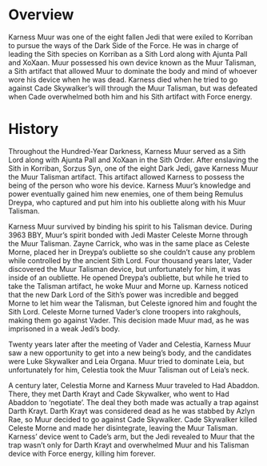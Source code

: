# Overview

Karness Muur was one of the eight fallen Jedi that were exiled to Korriban to pursue the ways of the Dark Side of the Force.
He was in charge of leading the Sith species on Korriban as a Sith Lord along with Ajunta Pall and XoXaan.
Muur possessed his own device known as the Muur Talisman, a Sith artifact that allowed Muur to dominate the body and mind of whoever wore his device when he was dead.
Karness died when he tried to go against Cade Skywalker’s will through the Muur Talisman, but was defeated when Cade overwhelmed both him and his Sith artifact with Force energy.

# History

Throughout the Hundred-Year Darkness, Karness Muur served as a Sith Lord along with Ajunta Pall and XoXaan in the Sith Order.
After enslaving the Sith in Korriban, Sorzus Syn, one of the eight Dark Jedi, gave Karness Muur the Muur Talisman artifact.
This artifact allowed Karness to possess the being of the person who wore his device.
Karness Muur’s knowledge and power eventually gained him new enemies, one of them being Remulus Dreypa, who captured and put him into his oubliette along with his Muur Talisman.

Karness Muur survived by binding his spirit to his Talisman device.
During 3963 BBY, Muur’s spirit bonded with Jedi Master Celeste Morne through the Muur Talisman.
Zayne Carrick, who was in the same place as Celeste Morne, placed her in Dreypa’s oubliette so she couldn’t cause any problem while controlled by the ancient Sith Lord.
Four thousand years later, Vader discovered the Muur Talisman device, but unfortunately for him, it was inside of an oubliette.
He opened Dreypa’s oubliette, but while he tried to take the Talisman artifact, he woke Muur and Morne up.
Karness noticed that the new Dark Lord of the Sith’s power was incredible and begged Morne to let him wear the Talisman, but Celeste ignored him and fought the Sith Lord.
Celeste Morne turned Vader’s clone troopers into rakghouls, making them go against Vader.
This decision made Muur mad, as he was imprisoned in a weak Jedi’s body.

Twenty years later after the meeting of Vader and Celestia, Karness Muur saw a new opportunity to get into a new being’s body, and the candidates were Luke Skywalker and Leia Organa.
Muur tried to dominate Leia, but unfortunately for him, Celestia took the Muur Talisman out of Leia’s neck.

A century later, Celestia Morne and Karness Muur traveled to Had Abaddon.
There, they met Darth Krayt and Cade Skywalker, who went to Had Abaddon to ‘negotiate’.
The deal they both made was actually a trap against Darth Krayt.
Darth Krayt was considered dead as he was stabbed by Azlyn Rae, so Muur decided to go against Cade Skywalker.
Cade Skywalker killed Celeste Morne and made her disintegrate, leaving the Muur Talisman.
Karness’ device went to Cade’s arm, but the Jedi revealed to Muur that the trap wasn’t only for Darth Krayt and overwhelmed Muur and his Talisman device with Force energy, killing him forever.
